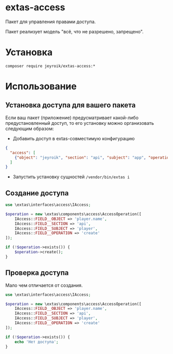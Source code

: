 # extas-access

Пакет для управления правами доступа.

Пакет реализует модель "всё, что не разрешено, запрещено".

# Установка

`composer require jeyroik/extas-access:*`

# Использование

## Установка доступа для вашего пакета

Если ваш пакет (приложение) предусматривает какой-либо предустановленный доступ, то его установку можно организовать следующим образом:

- Добавить доступ в extas-совместимую конфигурацию
```json
{
  "access": [
    {"object": "jeyroik", "section": "api", "subject": "app", "operation": "delete"}
  ]
}
```
- Запустить установку сущностей `/vendor/bin/extas i`

## Создание доступа

```php
use \extas\interfaces\access\IAccess;

$operation = new \extas\components\access\AccessOperation([
    IAccess::FIELD__OBJECT => 'player.name',
    IAccess::FIELD__SECTION => 'api',
    IAccess::FIELD__SUBJECT => 'player',
    IAccess::FIELD__OPERATION => 'create'
]);

if (!$operation->exists()) {
    $operation->create();
}
```

## Проверка доступа

Мало чем отличается от создания.

```php
use \extas\interfaces\access\IAccess;

$operation = new \extas\components\access\AccessOperation([
    IAccess::FIELD__OBJECT => 'player.name',
    IAccess::FIELD__SECTION => 'api',
    IAccess::FIELD__SUBJECT => 'player',
    IAccess::FIELD__OPERATION => 'create'
]);

if (!$operation->exists()) {
    echo 'Нет доступа';
}
```